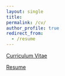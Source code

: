 ```yaml
---
layout: single
title:
permalink: /cv/
author_profile: true
redirect_from:
  - /resume
---
```


[Curriculum Vitae](https://assamidanov.github.io/files/Anuar_cv.pdf) <i class="fa fa-file-pdf-o"> </i> <br>

[Resume](https://assamidanov.github.io/files/anuar_resume.pdf)  <i class="fa fa-file-pdf-o"> </i>
